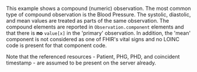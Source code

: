 This example shows a compound (numeric) observation. The most common type of compound observation is the Blood Pressure. The systolic, diastolic, and mean values are treated as parts of the same observation. The compound elements are reported in `Observation.component` elements and that there is **no** `value[x]` in the 'primary' observation. In addition, the 'mean' component is not considered as one of FHIR's vital signs and no LOINC code is present for that component code.

Note that the referenced resources - Patient, PHG, PHD, and coincident timestamp - are assumed to be present on the server already.